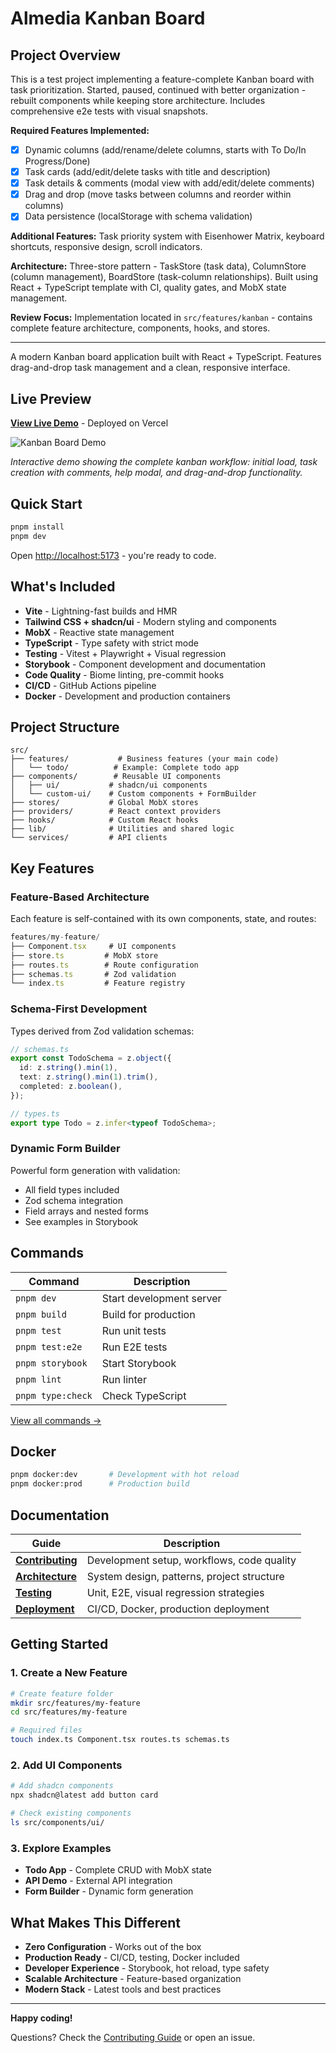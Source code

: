 # Almedia Kanban Board

## Project Overview

This is a test project implementing a feature-complete Kanban board with task prioritization. Started, paused, continued with better organization - rebuilt components while keeping store architecture. Includes comprehensive e2e tests with visual snapshots.

**Required Features Implemented:**
- [x] Dynamic columns (add/rename/delete columns, starts with To Do/In Progress/Done)
- [x] Task cards (add/edit/delete tasks with title and description)  
- [x] Task details & comments (modal view with add/edit/delete comments)
- [x] Drag and drop (move tasks between columns and reorder within columns)
- [x] Data persistence (localStorage with schema validation)

**Additional Features:** Task priority system with Eisenhower Matrix, keyboard shortcuts, responsive design, scroll indicators.

**Architecture:** Three-store pattern - TaskStore (task data), ColumnStore (column management), BoardStore (task-column relationships). Built using React + TypeScript template with CI, quality gates, and MobX state management.

**Review Focus:** Implementation located in `src/features/kanban` - contains complete feature architecture, components, hooks, and stores.

---

A modern Kanban board application built with React + TypeScript. Features drag-and-drop task management and a clean, responsive interface.

## Live Preview

**[View Live Demo](https://almedia-test.vercel.app/)** - Deployed on Vercel

![Kanban Board Demo](./docs/assets/kanban-demo-desktop.gif)

_Interactive demo showing the complete kanban workflow: initial load, task creation with comments, help modal, and drag-and-drop functionality._

## Quick Start

```bash
pnpm install
pnpm dev
```

Open [http://localhost:5173](http://localhost:5173) - you're ready to code.

## What's Included

- **Vite** - Lightning-fast builds and HMR
- **Tailwind CSS + shadcn/ui** - Modern styling and components
- **MobX** - Reactive state management
- **TypeScript** - Type safety with strict mode
- **Testing** - Vitest + Playwright + Visual regression
- **Storybook** - Component development and documentation
- **Code Quality** - Biome linting, pre-commit hooks
- **CI/CD** - GitHub Actions pipeline
- **Docker** - Development and production containers

## Project Structure

```
src/
├── features/           # Business features (your main code)
│   └── todo/          # Example: Complete todo app
├── components/        # Reusable UI components
│   ├── ui/           # shadcn/ui components
│   └── custom-ui/    # Custom components + FormBuilder
├── stores/           # Global MobX stores
├── providers/        # React context providers
├── hooks/            # Custom React hooks
├── lib/              # Utilities and shared logic
└── services/         # API clients
```

## Key Features

### Feature-Based Architecture

Each feature is self-contained with its own components, state, and routes:

```typescript
features/my-feature/
├── Component.tsx     # UI components
├── store.ts         # MobX store
├── routes.ts        # Route configuration
├── schemas.ts       # Zod validation
└── index.ts         # Feature registry
```

### Schema-First Development

Types derived from Zod validation schemas:

```typescript
// schemas.ts
export const TodoSchema = z.object({
  id: z.string().min(1),
  text: z.string().min(1).trim(),
  completed: z.boolean(),
});

// types.ts
export type Todo = z.infer<typeof TodoSchema>;
```

### Dynamic Form Builder

Powerful form generation with validation:

- All field types included
- Zod schema integration
- Field arrays and nested forms
- See examples in Storybook

## Commands

| Command           | Description              |
| ----------------- | ------------------------ |
| `pnpm dev`        | Start development server |
| `pnpm build`      | Build for production     |
| `pnpm test`       | Run unit tests           |
| `pnpm test:e2e`   | Run E2E tests            |
| `pnpm storybook`  | Start Storybook          |
| `pnpm lint`       | Run linter               |
| `pnpm type:check` | Check TypeScript         |

[View all commands →](CONTRIBUTING.md#scripts-reference)

## Docker

```bash
pnpm docker:dev       # Development with hot reload
pnpm docker:prod      # Production build
```

## Documentation

| Guide                                    | Description                                |
| ---------------------------------------- | ------------------------------------------ |
| [**Contributing**](CONTRIBUTING.md)      | Development setup, workflows, code quality |
| [**Architecture**](docs/ARCHITECTURE.md) | System design, patterns, project structure |
| [**Testing**](docs/TESTING.md)           | Unit, E2E, visual regression strategies    |
| [**Deployment**](docs/DEPLOYMENT.md)     | CI/CD, Docker, production deployment       |

## Getting Started

### 1. Create a New Feature

```bash
# Create feature folder
mkdir src/features/my-feature
cd src/features/my-feature

# Required files
touch index.ts Component.tsx routes.ts schemas.ts
```

### 2. Add UI Components

```bash
# Add shadcn components
npx shadcn@latest add button card

# Check existing components
ls src/components/ui/
```

### 3. Explore Examples

- **Todo App** - Complete CRUD with MobX state
- **API Demo** - External API integration
- **Form Builder** - Dynamic form generation

## What Makes This Different

- **Zero Configuration** - Works out of the box
- **Production Ready** - CI/CD, testing, Docker included
- **Developer Experience** - Storybook, hot reload, type safety
- **Scalable Architecture** - Feature-based organization
- **Modern Stack** - Latest tools and best practices

---

**Happy coding!**

Questions? Check the [Contributing Guide](CONTRIBUTING.md) or open an issue.
